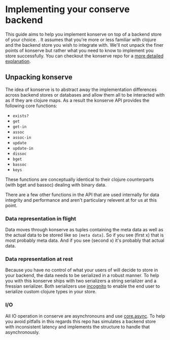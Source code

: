 # Implementing your conserve backend

This guide aims to help you implement konserve on top of a backend store of your choice. . It assumes that you're more or less familiar with clojure and the backend store you wish to integrate with. We'll not unpack the finer points of konserve but rather what you need to know to implement you store successfully. You can checkout the konserve repo for a [more detailed explanation](https://github.com/replikativ/konserve/blob/feature_metadata_support/doc/backend.org).

## Unpacking konserve
The idea of konserve is to abstract away the implementation differences across backend stores or databases and allow them all to be interacted with as if they are clojure maps. As a result the konserve API provides the following core functions:

- `exists?`
- `get` 
- `get-in`
- `assoc`
- `assoc-in`
- `update`
- `update-in`
- `dissoc`
- `bget`
- `bassoc`
- `keys`

These functions are conceptually identical to their clojure counterparts (with bget and bassoc) dealing with binary data. 

There are a few other functions in the API that are used internally for data integrity and performance and aren't particulary relevent at for us at this point. 

### Data representation in flight
Data moves through konserve as tuples containing the meta data as well as the actual data to be stored like so `[meta data]`. 
So if you see (first x) that is most probably meta data. And if you see (second x) it's probably that actual data.

### Data representation at rest
Because you have no control of what your users of will decide to store in your backend, the data needs to be serialized in a robust manner. To help you with this konserve ships with two serializers a string serializer and a fressian serializer. Both serializers use [incognito](https://github.com/replikativ/incognito) to enable the end user to serialize custom clojure types in your store. 

### I/O
All IO operation in conserve are asynchronouns and use [core.async](https://github.com/clojure/core.async). To help you avoid pitfalls in this regards this repo has simulates a backend store with inconsistent latency and implements the structure to handle that asynchronously. 

